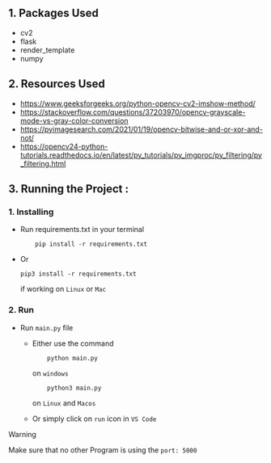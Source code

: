 ## 1. Packages Used
- cv2
- flask
- render_template
- numpy 

## 2. Resources Used

- https://www.geeksforgeeks.org/python-opencv-cv2-imshow-method/
- https://stackoverflow.com/questions/37203970/opencv-grayscale-mode-vs-gray-color-conversion
- https://pyimagesearch.com/2021/01/19/opencv-bitwise-and-or-xor-and-not/
- https://opencv24-python-tutorials.readthedocs.io/en/latest/py_tutorials/py_imgproc/py_filtering/py_filtering.html

## 3. Running the Project : 

### 1. Installing 

- Run requirements.txt in your terminal
    ```
        pip install -r requirements.txt
    ```

- Or 

    ```
    pip3 install -r requirements.txt
    ```

    if working on `Linux` or `Mac`

### 2. Run 

- Run `main.py` file
    - Either use the command 
        ```
            python main.py
        ```
        on `windows`

        ```
            python3 main.py
        ```
        on `Linux` and `Macos`
    
    - Or simply click on `run` icon in `VS Code`

> [!WARNING]  
> Make sure that no other Program is using the `port: 5000`
